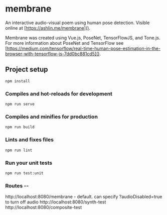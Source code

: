 # membrane

An interactive audio-visual poem using human pose detection.
Visible online at [https://ashlin.me/membrane]().

Membrane was created using Vue.js, PoseNet, TensorFlowJS, and Tone.js. For more information about PoseNet and TensorFlow see [https://medium.com/tensorflow/real-time-human-pose-estimation-in-the-browser-with-tensorflow-js-7dd0bc881cd5]().


## Project setup
```
npm install
```

### Compiles and hot-reloads for development
```
npm run serve
```

### Compiles and minifies for production
```
npm run build
```

### Lints and fixes files
```
npm run lint
```

### Run your unit tests
```
npm run test:unit
```

### Routes --
http://localhost:8080/membrane - default. can specify ?audioDisabled=true to turn off audio
http://localhost:8080/synth-test
http://localhost:8080/composite-test
